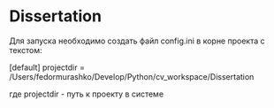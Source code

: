 # Dissertation

Для запуска необходимо создать файл config.ini в корне проекта с текстом:

[default]
projectdir = /Users/fedormurashko/Develop/Python/cv_workspace/Dissertation

где projectdir - путь к проекту в системе